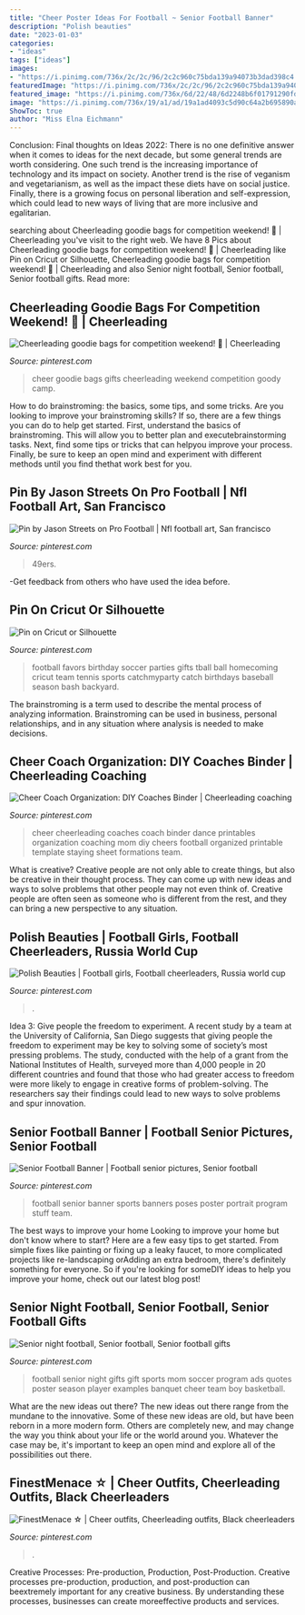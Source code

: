 ```yaml
---
title: "Cheer Poster Ideas For Football ~ Senior Football Banner"
description: "Polish beauties"
date: "2023-01-03"
categories:
- "ideas"
tags: ["ideas"]
images:
- "https://i.pinimg.com/736x/2c/2c/96/2c2c960c75bda139a94073b3dad398c4.jpg"
featuredImage: "https://i.pinimg.com/736x/2c/2c/96/2c2c960c75bda139a94073b3dad398c4.jpg"
featured_image: "https://i.pinimg.com/736x/6d/22/48/6d2248b6f01791290fd85f9ae9967815--football-party-favors-football-parties.jpg"
image: "https://i.pinimg.com/736x/19/a1/ad/19a1ad4093c5d90c64a2b695890a891e.jpg"
ShowToc: true
author: "Miss Elna Eichmann"
---
```



Conclusion:
Final thoughts on Ideas 2022:
There is no one definitive answer when it comes to ideas for the next decade, but some general trends are worth considering. One such trend is the increasing importance of technology and its impact on society. Another trend is the rise of veganism and vegetarianism, as well as the impact these diets have on social justice. Finally, there is a growing focus on personal liberation and self-expression, which could lead to new ways of living that are more inclusive and egalitarian.

	

		
searching about Cheerleading goodie bags for competition weekend! 🎀 | Cheerleading you've visit to the right web. We have 8 Pics about Cheerleading goodie bags for competition weekend! 🎀 | Cheerleading like Pin on Cricut or Silhouette, Cheerleading goodie bags for competition weekend! 🎀 | Cheerleading and also Senior night football, Senior football, Senior football gifts. Read more:
		
    
## Cheerleading Goodie Bags For Competition Weekend! 🎀 | Cheerleading

<img loading=lazy src="https://i.pinimg.com/736x/19/a1/ad/19a1ad4093c5d90c64a2b695890a891e.jpg" onerror="this.onerror=null;this.src='https://tse1.mm.bing.net/th?id=OIP.SOPHS-35PoJsPpSxZt3oVgHaJ4&amp;pid=15.1';" alt="Cheerleading goodie bags for competition weekend! 🎀 | Cheerleading">

_Source: pinterest.com_

>cheer goodie bags gifts cheerleading weekend competition goody camp. 

	

How to do brainstroming: the basics, some tips, and some tricks.
Are you looking to improve your brainstroming skills? If so, there are a few things you can do to help get started. First, understand the basics of brainstroming. This will allow you to better plan and executebrainstorming tasks. Next, find some tips or tricks that can helpyou improve your process. Finally, be sure to keep an open mind and experiment with different methods until you find thethat work best for you.

    
## Pin By Jason Streets On Pro Football | Nfl Football Art, San Francisco

<img loading=lazy src="https://i.pinimg.com/736x/1f/aa/73/1faa7340836bbf8f7ea35e4c6b0ef8d0.jpg" onerror="this.onerror=null;this.src='https://tse4.mm.bing.net/th?id=OIP.ij9S4PRjxtVRvw-OZuPUygHaLX&amp;pid=15.1';" alt="Pin by Jason Streets on Pro Football | Nfl football art, San francisco">

_Source: pinterest.com_

>49ers. 

	

-Get feedback from others who have used the idea before.

    
## Pin On Cricut Or Silhouette

<img loading=lazy src="https://i.pinimg.com/736x/6d/22/48/6d2248b6f01791290fd85f9ae9967815--football-party-favors-football-parties.jpg" onerror="this.onerror=null;this.src='https://tse4.mm.bing.net/th?id=OIP.B1Eabq_L1rLpmTbyN91fbQHaLF&amp;pid=15.1';" alt="Pin on Cricut or Silhouette">

_Source: pinterest.com_

>football favors birthday soccer parties gifts tball ball homecoming cricut team tennis sports catchmyparty catch birthdays baseball season bash backyard. 

	

The brainstroming is a term used to describe the mental process of analyzing information. Brainstroming can be used in business, personal relationships, and in any situation where analysis is needed to make decisions.

    
## Cheer Coach Organization: DIY Coaches Binder | Cheerleading Coaching

<img loading=lazy src="https://i.pinimg.com/736x/2c/2c/96/2c2c960c75bda139a94073b3dad398c4.jpg" onerror="this.onerror=null;this.src='https://tse3.mm.bing.net/th?id=OIP.XofIjmt3e79H2zrVFMXeTQAAAA&amp;pid=15.1';" alt="Cheer Coach Organization: DIY Coaches Binder | Cheerleading coaching">

_Source: pinterest.com_

>cheer cheerleading coaches coach binder dance printables organization coaching mom diy cheers football organized printable template staying sheet formations team. 

	

What is creative?
Creative people are not only able to create things, but also be creative in their thought process. They can come up with new ideas and ways to solve problems that other people may not even think of. Creative people are often seen as someone who is different from the rest, and they can bring a new perspective to any situation.

    
## Polish Beauties | Football Girls, Football Cheerleaders, Russia World Cup

<img loading=lazy src="https://i.pinimg.com/736x/30/0c/42/300c42fa2526addab97431f7768f2016.jpg" onerror="this.onerror=null;this.src='https://tse4.mm.bing.net/th?id=OIP.rLAagRFlfdLCHkvHZFX-OwHaFf&amp;pid=15.1';" alt="Polish Beauties | Football girls, Football cheerleaders, Russia world cup">

_Source: pinterest.com_

>. 

	

Idea 3: Give people the freedom to experiment.
A recent study by a team at the University of California, San Diego suggests that giving people the freedom to experiment may be key to solving some of society’s most pressing problems. The study, conducted with the help of a grant from the National Institutes of Health, surveyed more than 4,000 people in 20 different countries and found that those who had greater access to freedom were more likely to engage in creative forms of problem-solving. The researchers say their findings could lead to new ways to solve problems and spur innovation.

    
## Senior Football Banner | Football Senior Pictures, Senior Football

<img loading=lazy src="https://i.pinimg.com/736x/1b/52/f1/1b52f1ea8502d55bd7ef7a90915f3263--football-banner-sports-banners.jpg" onerror="this.onerror=null;this.src='https://tse1.mm.bing.net/th?id=OIP.Cpgd0lrrZ4oVkGHP04UCMAHaLH&amp;pid=15.1';" alt="Senior Football Banner | Football senior pictures, Senior football">

_Source: pinterest.com_

>football senior banner sports banners poses poster portrait program stuff team. 

	

The best ways to improve your home
Looking to improve your home but don't know where to start? Here are a few easy tips to get started. From simple fixes like painting or fixing up a leaky faucet, to more complicated projects like re-landscaping orAdding an extra bedroom, there's definitely something for everyone. So if you're looking for someDIY ideas to help you improve your home, check out our latest blog post!

    
## Senior Night Football, Senior Football, Senior Football Gifts

<img loading=lazy src="https://i.pinimg.com/originals/4b/70/02/4b7002ce7b0ac2fcca55e8d626043244.jpg" onerror="this.onerror=null;this.src='https://tse3.mm.bing.net/th?id=OIP.80yRyk1Fcg5E7mnpnDEdAwHaNJ&amp;pid=15.1';" alt="Senior night football, Senior football, Senior football gifts">

_Source: pinterest.com_

>football senior night gifts gift sports mom soccer program ads quotes poster season player examples banquet cheer team boy basketball. 

	

What are the new ideas out there?
The new ideas out there range from the mundane to the innovative. Some of these new ideas are old, but have been reborn in a more modern form. Others are completely new, and may change the way you think about your life or the world around you. Whatever the case may be, it's important to keep an open mind and explore all of the possibilities out there.

    
## FinestMenace ☆ | Cheer Outfits, Cheerleading Outfits, Black Cheerleaders

<img loading=lazy src="https://i.pinimg.com/736x/07/d9/fb/07d9fb3e64924c33e1cee374808e7929.jpg" onerror="this.onerror=null;this.src='https://tse3.mm.bing.net/th?id=OIP.U2K9XwWMpWTRWoHDq0yy7AHaJK&amp;pid=15.1';" alt="FinestMenace ☆ | Cheer outfits, Cheerleading outfits, Black cheerleaders">

_Source: pinterest.com_

>. 

	

Creative Processes: Pre-production, Production, Post-Production.
Creative processes pre-production, production, and post-production can beextremely important for any creative business. By understanding these processes, businesses can create moreeffective products and services.

